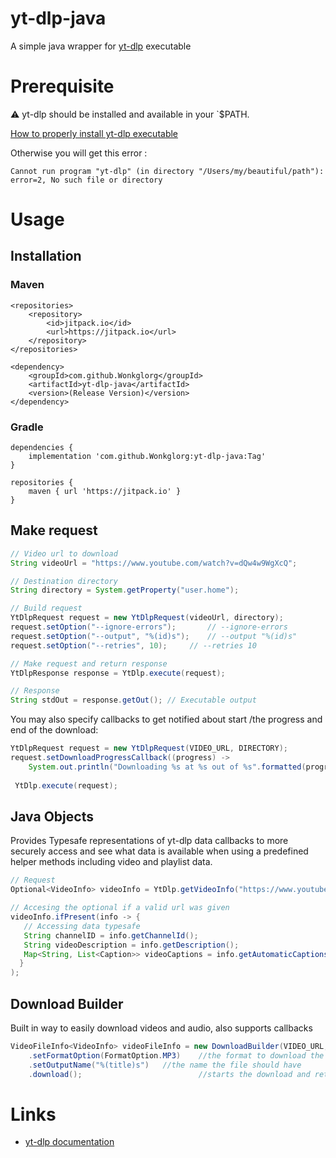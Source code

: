 # yt-dlp-java

A simple java wrapper for [yt-dlp](https://github.com/yt-dlp/yt-dlp) executable

# Prerequisite

:warning: yt-dlp should be installed and available in your `$PATH.

[How to properly install yt-dlp executable](https://github.com/yt-dlp/yt-dlp#installation)

Otherwise you will get this error :

`Cannot run program "yt-dlp" (in directory "/Users/my/beautiful/path"): error=2, No such file or directory`

# Usage

## Installation

### Maven

```
<repositories>
    <repository>
        <id>jitpack.io</id>
        <url>https://jitpack.io</url>
    </repository>
</repositories>
```

```
<dependency>
    <groupId>com.github.Wonkglorg</groupId>
    <artifactId>yt-dlp-java</artifactId>
    <version>(Release Version)</version>
</dependency>
```


### Gradle

```
dependencies {
    implementation 'com.github.Wonkglorg:yt-dlp-java:Tag'
}
```

```
repositories {
    maven { url 'https://jitpack.io' }
}
```

## Make request

```java
// Video url to download
String videoUrl = "https://www.youtube.com/watch?v=dQw4w9WgXcQ";

// Destination directory
String directory = System.getProperty("user.home");

// Build request
YtDlpRequest request = new YtDlpRequest(videoUrl, directory);
request.setOption("--ignore-errors");		// --ignore-errors
request.setOption("--output", "%(id)s");	// --output "%(id)s"
request.setOption("--retries", 10);		// --retries 10

// Make request and return response
YtDlpResponse response = YtDlp.execute(request);

// Response
String stdOut = response.getOut(); // Executable output
```

You may also specify callbacks to get notified about start /the progress and end of the download:

```java
YtDlpRequest request = new YtDlpRequest(VIDEO_URL, DIRECTORY);
request.setDownloadProgressCallback((progress) -> 
    System.out.println("Downloading %s at %s out of %s".formatted(progress.fileName(), progress.downloadSpeed(), progress.progressPercent())));
        
 YtDlp.execute(request);
```

## Java Objects
Provides Typesafe representations of yt-dlp data callbacks to more securely access and see what data is available when using a predefined helper methods including video and playlist data.

```java
// Request
Optional<VideoInfo> videoInfo = YtDlp.getVideoInfo("https://www.youtube.com/watch?v=dQw4w9WgXcQ");

// Accesing the optional if a valid url was given
videoInfo.ifPresent(info -> {
   // Accessing data typesafe
   String channelID = info.getChannelId();
   String videoDescription = info.getDescription();
   Map<String, List<Caption>> videoCaptions = info.getAutomaticCaptions();
  }
);
```

## Download Builder
Built in way to easily download videos and audio, also supports callbacks

```java
VideoFileInfo<VideoInfo> videoFileInfo = new DownloadBuilder(VIDEO_URL, DIRECTORY)
    .setFormatOption(FormatOption.MP3)    //the format to download the file in
    .setOutputName("%(title)s")   //the name the file should have
    .download();                          //starts the download and returns information about the file and its data
```

# Links
* [yt-dlp documentation](https://github.com/yt-dlp/yt-dlp)
